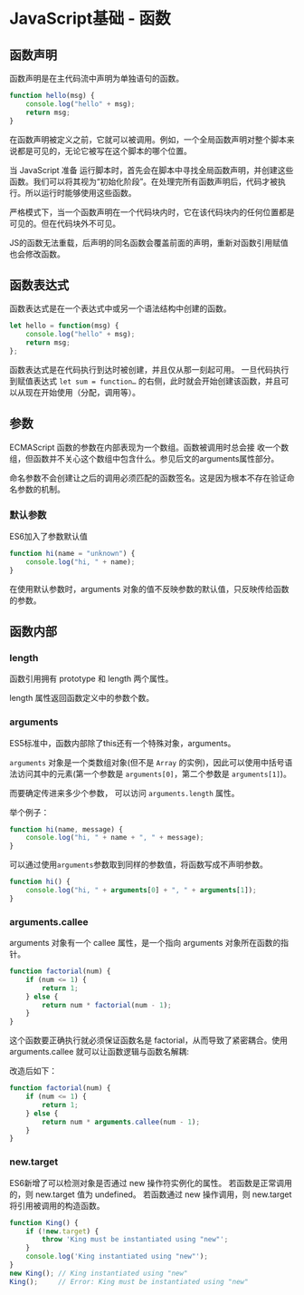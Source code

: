 # JavaScript基础 - 函数
## 函数声明
函数声明是在主代码流中声明为单独语句的函数。
```js
function hello(msg) {
    console.log("hello" + msg);
    return msg;
}
```
在函数声明被定义之前，它就可以被调用。例如，一个全局函数声明对整个脚本来说都是可见的，无论它被写在这个脚本的哪个位置。

当 JavaScript 准备 运行脚本时，首先会在脚本中寻找全局函数声明，并创建这些函数。我们可以将其视为“初始化阶段”。在处理完所有函数声明后，代码才被执行。所以运行时能够使用这些函数。

严格模式下，当一个函数声明在一个代码块内时，它在该代码块内的任何位置都是可见的。但在代码块外不可见。

JS的函数无法重载，后声明的同名函数会覆盖前面的声明，重新对函数引用赋值也会修改函数。

## 函数表达式
函数表达式是在一个表达式中或另一个语法结构中创建的函数。
```js
let hello = function(msg) {
    console.log("hello" + msg);
    return msg;
};
```
函数表达式是在代码执行到达时被创建，并且仅从那一刻起可用。
一旦代码执行到赋值表达式 `let sum = function…` 的右侧，此时就会开始创建该函数，并且可以从现在开始使用（分配，调用等）。


## 参数
ECMAScript 函数的参数在内部表现为一个数组。函数被调用时总会接 收一个数组，但函数并不关心这个数组中包含什么。参见后文的arguments属性部分。

命名参数不会创建让之后的调用必须匹配的函数签名。这是因为根本不存在验证命名参数的机制。

### 默认参数
ES6加入了参数默认值
```js
function hi(name = "unknown") {
    console.log("hi, " + name);
}
```
在使用默认参数时，arguments 对象的值不反映参数的默认值，只反映传给函数的参数。

## 函数内部
### length
函数引用拥有 prototype 和 length 两个属性。

length 属性返回函数定义中的参数个数。

### arguments
ES5标准中，函数内部除了this还有一个特殊对象，arguments。

`arguments` 对象是一个类数组对象(但不是 `Array` 的实例)，因此可以使用中括号语法访问其中的元素(第一个参数是 `arguments[0]`，第二个参数是 `arguments[1]`)。

而要确定传进来多少个参数， 可以访问 `arguments.length` 属性。

举个例子：
```js
function hi(name, message) {
    console.log("hi, " + name + ", " + message);
}
```
可以通过使用`arguments`参数取到同样的参数值，将函数写成不声明参数。
```js
function hi() {
    console.log("hi, " + arguments[0] + ", " + arguments[1]);
}
```

### arguments.callee
arguments 对象有一个 callee 属性，是一个指向 arguments 对象所在函数的指针。
```js
function factorial(num) {
    if (num <= 1) {
        return 1;
    } else {
        return num * factorial(num - 1);
    }
}
```
这个函数要正确执行就必须保证函数名是 factorial，从而导致了紧密耦合。使用 arguments.callee 就可以让函数逻辑与函数名解耦:

改造后如下：
```js
function factorial(num) {
    if (num <= 1) {
        return 1;
    } else {
        return num * arguments.callee(num - 1);
    }
}
```

### new.target
ES6新增了可以检测对象是否通过 new 操作符实例化的属性。
若函数是正常调用的，则 new.target 值为 undefined。
若函数通过 new 操作调用，则 new.target 将引用被调用的构造函数。

```js
function King() {
    if (!new.target) {
        throw 'King must be instantiated using "new"';
    }
    console.log('King instantiated using "new"');
}
new King(); // King instantiated using "new"
King();     // Error: King must be instantiated using "new"
```
